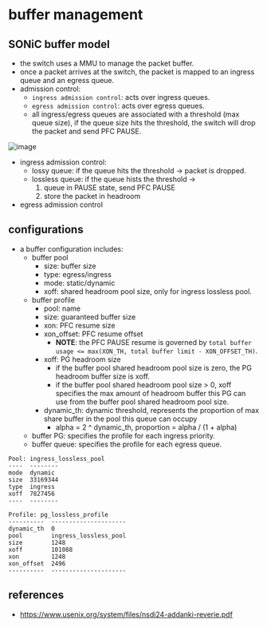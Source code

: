 # buffer management

## SONiC buffer model
* the switch uses a MMU to manage the packet buffer.
* once a packet arrives at the switch, the packet is mapped to an ingress queue and an egress queue.
* admission control:
    * `ingress admission control`: acts over ingress queues.
    * `egress admission control`: acts over egress queues.
    * all ingress/egress queues are associated with a threshold (max queue size), if the queue size hits the threshold, the switch will drop the packet and send PFC PAUSE.

![image](https://github.com/user-attachments/assets/f2dae561-26f7-45bd-8ee4-40fed4ab96b2)

* ingress admission control:
    * lossy queue: if the queue hits the threshold -> packet is dropped.
    * lossless queue: if the queue hists the threshold ->
        1. queue in PAUSE state, send PFC PAUSE
        2. store the packet in headroom
* egress admission control

## configurations
* a buffer configuration includes:
    * buffer pool
        * size: buffer size
        * type: egress/ingress
        * mode: static/dynamic
        * xoff: shared headroom pool size, only for ingress lossless pool.
    * buffer profile
        * pool: name
        * size: guaranteed buffer size
        * xon: PFC resume size
        * xon_offset: PFC resume offset
            * **NOTE**: the PFC PAUSE resume is governed by `total buffer usage <= max(XON_TH, total buffer limit - XON_OFFSET_TH)`.
        * xoff: PG headroom size
            * if the buffer pool shared headroom pool size is zero, the PG headroom buffer size is xoff.
            * if the buffer pool shared headroom pool size > 0, xoff specifies the max amount of headroom buffer this PG can use from the buffer pool shared headroom pool size.
        * dynamic_th: dynamic threshold, represents the proportion of max share buffer in the pool this queue can occupy
            * alpha = 2 ^ dynamic_th, proportion = alpha / (1 + alpha)
    * buffer PG: specifies the profile for each ingress priority.
    * buffer queue: specifies the profile for each egress queue.

```
Pool: ingress_lossless_pool
----  --------
mode  dynamic
size  33169344
type  ingress
xoff  7827456
----  --------

Profile: pg_lossless_profile
----------  ---------------------
dynamic_th  0
pool        ingress_lossless_pool
size        1248
xoff        101088
xon         1248
xon_offset  2496
----------  ---------------------
```


## references
* https://www.usenix.org/system/files/nsdi24-addanki-reverie.pdf
